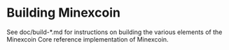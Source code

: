 Building Minexcoin
================

See doc/build-*.md for instructions on building the various
elements of the Minexcoin Core reference implementation of Minexcoin.
